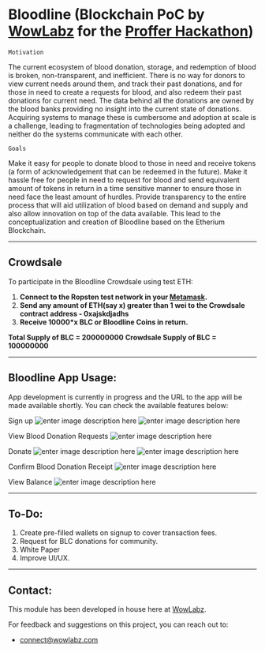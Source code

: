 **Bloodline**
(Blockchain PoC by [WowLabz](http://wowlabz.com) for the [Proffer Hackathon](https://proffer.network/hackathon))
================
    Motivation
The current ecosystem of blood donation, storage, and redemption of blood is broken, non-transparent, and inefficient. There is no way for donors to view current needs around them, and track their past donations, and for those in need to create a requests for blood, and also redeem their past donations for current need.
The data behind all the donations are owned by the blood banks providing no insight into the current state of donations. Acquiring systems to manage these is cumbersome and adoption at scale is a challenge, leading to fragmentation of technologies being adopted and neither do the systems communicate with each other.

    Goals
Make it easy for people to donate blood to those in need and receive tokens (a form of acknowledgement that can be redeemed in the future).
Make it hassle free for people in need to request for blood and send equivalent amount of tokens in return in a time sensitive manner to ensure those in need face the least amount of hurdles.
Provide transparency to the entire process that will aid utilization of blood based on demand and supply and also allow innovation on top of the data available.
This lead to the conceptualization and creation of Bloodline based on the Etherium Blockchain.

---

Crowdsale
-------------
To participate in the Bloodline Crowdsale using test ETH:
 1. **Connect to the Ropsten test network in your [Metamask](https://chrome.google.com/webstore/detail/metamask/nkbihfbeogaeaoehlefnkodbefgpgknn?hl=en).**
 2. **Send any amount of ETH(say x) greater than 1 wei to the Crowdsale contract address - 0xajskdjadhs**
 3. **Receive 10000*x BLC or Bloodline Coins in return.**
 
 **Total Supply of BLC = 200000000**
 **Crowdsale Supply of BLC = 100000000**

---

Bloodline App Usage:
-------------
App development is currently in progress and the URL to the app will be made available shortly.
You can check the available features below:

Sign up
![enter image description here](https://lh3.googleusercontent.com/-KqafYfRfNAc/WgnhXfSJqLI/AAAAAAAAAn8/RDPYKSCRBiQedI8MfKRJGr2zrBLj00zYgCLcBGAs/s0/register.png "register.png")
![enter image description here](https://lh3.googleusercontent.com/-0MFrKw72mgE/WgnhdQTg-KI/AAAAAAAAAoE/clnXrWwI26sBTIOZ6VyEPaEPWKAN-UmSgCLcBGAs/s0/registerComplete.png "registerComplete.png")

View Blood Donation Requests
![enter image description here](https://lh3.googleusercontent.com/-l3cbuztJ5Us/Wgnhj3aj7AI/AAAAAAAAAoM/Vcmx3J3if3oqSOBartmuxp83NTdVZw23ACLcBGAs/s0/requests.png "requests.png")

Donate
![enter image description here](https://lh3.googleusercontent.com/9G_3r5K-sR2MaFzw2oKcK2VFuqJ-jCyU473tw11nFUrn2QZF3vY27zerhaLZzP5hm0Ei6a5027we=s0 "donateModal.png")
![enter image description here](https://lh3.googleusercontent.com/-NaKd1p4Mvvo/Wgnh7N4vyNI/AAAAAAAAAoY/Xz9rI1E1CogrKSPhPVlrLQdghvFKYYgcQCLcBGAs/s0/call.png "call.png")

Confirm Blood Donation Receipt
![enter image description here](https://lh3.googleusercontent.com/-NuDnX4MPpgU/WgniBpwYBNI/AAAAAAAAAog/cV92Uw1itgQvDBE95QoUOe3ZzKufCZSiACLcBGAs/s0/confirmDonation.png "confirmDonation.png")

View Balance
![enter image description here](https://lh3.googleusercontent.com/-GFMYWEECR_o/WgniKbxdOXI/AAAAAAAAAos/XcTsS65U24IdPZCN5b7lvd7V79WQx0OOQCLcBGAs/s0/profile.png "profile.png")

---
 
To-Do:
-------------
1. Create pre-filled wallets on signup to cover transaction fees.
2. Request for BLC donations for community.
3. White Paper
4. Improve UI/UX.

---
 
Contact:
-------------
This module has been developed in house here at [WowLabz](http://wowlabz.com/).

For feedback and suggestions on this project, you can reach out to:

 - connect@wowlabz.com
